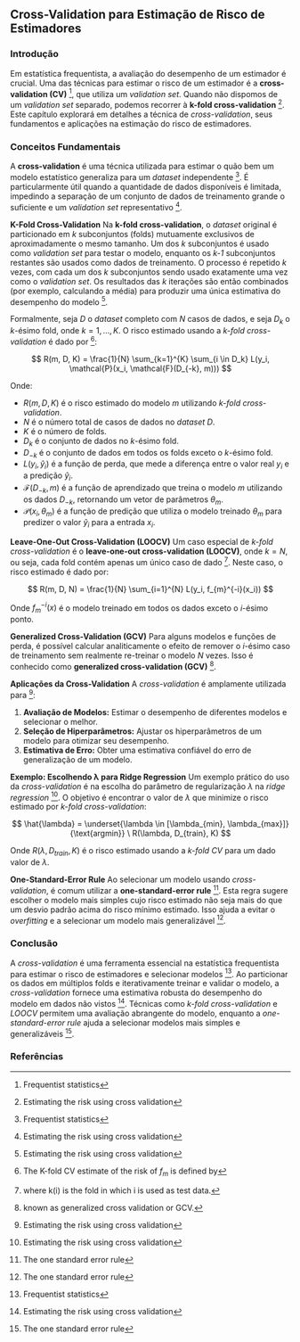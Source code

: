 ## Cross-Validation para Estimação de Risco de Estimadores

### Introdução
Em estatística frequentista, a avaliação do desempenho de um estimador é crucial. Uma das técnicas para estimar o risco de um estimador é a **cross-validation (CV)** [^61], que utiliza um *validation set*. Quando não dispomos de um *validation set* separado, podemos recorrer à **k-fold cross-validation** [^653]. Este capítulo explorará em detalhes a técnica de *cross-validation*, seus fundamentos e aplicações na estimação do risco de estimadores.

### Conceitos Fundamentais
A **cross-validation** é uma técnica utilizada para estimar o quão bem um modelo estatístico generaliza para um *dataset* independente [^61]. É particularmente útil quando a quantidade de dados disponíveis é limitada, impedindo a separação de um conjunto de dados de treinamento grande o suficiente e um *validation set* representativo [^653].

**K-Fold Cross-Validation**
Na **k-fold cross-validation**, o *dataset* original é particionado em *k* subconjuntos (folds) mutuamente exclusivos de aproximadamente o mesmo tamanho. Um dos *k* subconjuntos é usado como *validation set* para testar o modelo, enquanto os *k-1* subconjuntos restantes são usados como dados de treinamento. O processo é repetido *k* vezes, com cada um dos *k* subconjuntos sendo usado exatamente uma vez como o *validation set*. Os resultados das *k* iterações são então combinados (por exemplo, calculando a média) para produzir uma única estimativa do desempenho do modelo [^653].

Formalmente, seja $D$ o *dataset* completo com $N$ casos de dados, e seja $D_k$ o $k$-ésimo fold, onde $k = 1, \dots, K$. O risco estimado usando a *k-fold cross-validation* é dado por [^659]:

$$
R(m, D, K) = \frac{1}{N} \sum_{k=1}^{K} \sum_{i \in D_k} L(y_i, \mathcal{P}(x_i, \mathcal{F}(D_{-k}, m)))
$$

Onde:
*   $R(m, D, K)$ é o risco estimado do modelo $m$ utilizando *k-fold cross-validation*.
*   $N$ é o número total de casos de dados no *dataset* $D$.
*   $K$ é o número de folds.
*   $D_k$ é o conjunto de dados no *k*-ésimo fold.
*   $D_{-k}$ é o conjunto de dados em todos os folds exceto o *k*-ésimo fold.
*   $L(y_i, \hat{y}_i)$ é a função de perda, que mede a diferença entre o valor real $y_i$ e a predição $\hat{y}_i$.
*   $\mathcal{F}(D_{-k}, m)$ é a função de aprendizado que treina o modelo $m$ utilizando os dados $D_{-k}$, retornando um vetor de parâmetros $\theta_m$.
*   $\mathcal{P}(x_i, \theta_m)$ é a função de predição que utiliza o modelo treinado $\theta_m$ para predizer o valor $\hat{y}_i$ para a entrada $x_i$.

**Leave-One-Out Cross-Validation (LOOCV)**
Um caso especial de *k-fold cross-validation* é o **leave-one-out cross-validation (LOOCV)**, onde $k = N$, ou seja, cada fold contém apenas um único caso de dado [^660]. Neste caso, o risco estimado é dado por:

$$
R(m, D, N) = \frac{1}{N} \sum_{i=1}^{N} L(y_i, f_{m}^{-i}(x_i))
$$

Onde $f_{m}^{-i}(x)$ é o modelo treinado em todos os dados exceto o $i$-ésimo ponto.

**Generalized Cross-Validation (GCV)**
Para alguns modelos e funções de perda, é possível calcular analiticamente o efeito de remover o $i$-ésimo caso de treinamento sem realmente re-treinar o modelo $N$ vezes. Isso é conhecido como **generalized cross-validation (GCV)** [^661].

**Aplicações da Cross-Validation**
A *cross-validation* é amplamente utilizada para [^653]:

1.  **Avaliação de Modelos:** Estimar o desempenho de diferentes modelos e selecionar o melhor.
2.  **Seleção de Hiperparâmetros:** Ajustar os hiperparâmetros de um modelo para otimizar seu desempenho.
3.  **Estimativa de Erro:** Obter uma estimativa confiável do erro de generalização de um modelo.

**Exemplo: Escolhendo λ para Ridge Regression**
Um exemplo prático do uso da *cross-validation* é na escolha do parâmetro de regularização $\lambda$ na *ridge regression* [^653]. O objetivo é encontrar o valor de $\lambda$ que minimize o risco estimado por *k-fold cross-validation*:

$$
\hat{\lambda} = \underset{\lambda \in [\lambda_{min}, \lambda_{max}]}{\text{argmin}} \ R(\lambda, D_{train}, K)
$$

Onde $R(\lambda, D_{train}, K)$ é o risco estimado usando a *k-fold CV* para um dado valor de $\lambda$.

**One-Standard-Error Rule**
Ao selecionar um modelo usando *cross-validation*, é comum utilizar a **one-standard-error rule** [^665]. Esta regra sugere escolher o modelo mais simples cujo risco estimado não seja mais do que um desvio padrão acima do risco mínimo estimado. Isso ajuda a evitar o *overfitting* e a selecionar um modelo mais generalizável [^665].

### Conclusão
A *cross-validation* é uma ferramenta essencial na estatística frequentista para estimar o risco de estimadores e selecionar modelos [^61]. Ao particionar os dados em múltiplos folds e iterativamente treinar e validar o modelo, a *cross-validation* fornece uma estimativa robusta do desempenho do modelo em dados não vistos [^653]. Técnicas como *k-fold cross-validation* e *LOOCV* permitem uma avaliação abrangente do modelo, enquanto a *one-standard-error rule* ajuda a selecionar modelos mais simples e generalizáveis [^665].

### Referências
[^61]: Frequentist statistics
[^653]: Estimating the risk using cross validation
[^659]: The K-fold CV estimate of the risk of $f_m$ is defined by
[^660]: where k(i) is the fold in which i is used as test data.
[^661]: known as generalized cross validation or GCV.
[^665]: The one standard error rule

<!-- END -->
